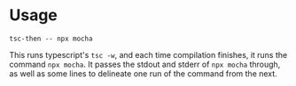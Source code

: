 # Usage

    tsc-then -- npx mocha

This runs typescript's `tsc -w`, and each time compilation finishes, it runs the command `npx mocha`. It passes the stdout and stderr of `npx mocha` through, as well as some lines to delineate one run of the command from the next.
